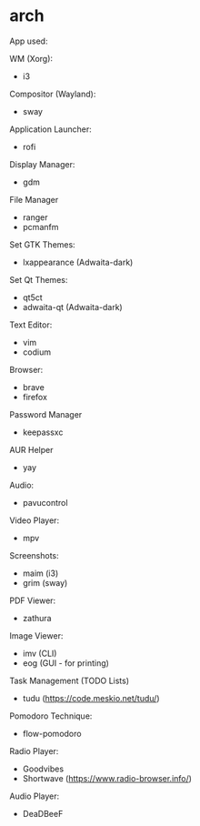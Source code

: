 # arch
App used:

WM (Xorg):
  - i3

Compositor (Wayland):
  - sway

Application Launcher:
  - rofi

Display Manager:
  - gdm

File Manager
  - ranger
  - pcmanfm

Set GTK Themes:
  - lxappearance (Adwaita-dark)

Set Qt Themes:
  - qt5ct
  - adwaita-qt (Adwaita-dark)

Text Editor:
  - vim
  - codium

Browser:
  - brave
  - firefox

Password Manager
  - keepassxc

AUR Helper
  - yay

Audio:
  - pavucontrol

Video Player:
  - mpv

Screenshots:
  - maim (i3)
  - grim (sway)

PDF Viewer:
  - zathura

Image Viewer:
  - imv (CLI)
  - eog (GUI - for printing)

Task Management (TODO Lists)
  - tudu (https://code.meskio.net/tudu/)

Pomodoro Technique:
  - flow-pomodoro

Radio Player:
  - Goodvibes
  - Shortwave (https://www.radio-browser.info/)

Audio Player:
  - DeaDBeeF






